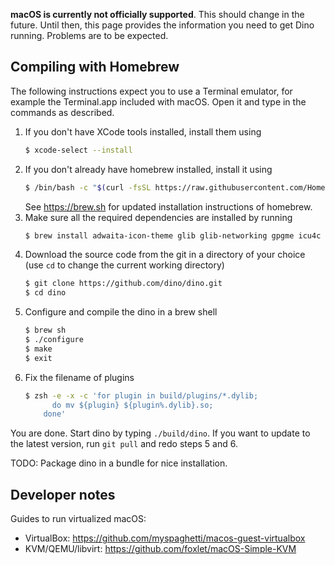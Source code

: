 **macOS is currently not officially supported**. This should change in the future. Until then, this page provides the information you need to get Dino running. Problems are to be expected.

## Compiling with Homebrew
The following instructions expect you to use a Terminal emulator, for example the Terminal.app included with macOS. Open it and type in the commands as described.

1. If you don't have XCode tools installed, install them using
   ```sh
   $ xcode-select --install
   ```
2. If you don't already have homebrew installed, install it using
   ```sh
   $ /bin/bash -c "$(curl -fsSL https://raw.githubusercontent.com/Homebrew/install/master/install.sh)"
   ```
   See https://brew.sh for updated installation instructions of homebrew.
3. Make sure all the required dependencies are installed by running
   ```sh
   $ brew install adwaita-icon-theme glib glib-networking gpgme icu4c libgpg-error libgcrypt gtk+3 libsignal-protocol-c libgee libsoup sqlite cmake gettext ninja vala qrencode libxml2 gspell gst-plugins-base srtp libnice
   ```
4. Download the source code from the git in a directory of your choice (use `cd` to change the current working directory)
   ```sh
   $ git clone https://github.com/dino/dino.git
   $ cd dino
   ```
5. Configure and compile the dino in a brew shell
   ```sh
   $ brew sh
   $ ./configure
   $ make
   $ exit
   ```
6. Fix the filename of plugins
   ```sh
   $ zsh -e -x -c 'for plugin in build/plugins/*.dylib;
         do mv ${plugin} ${plugin%.dylib}.so;
       done'
   ```

You are done. Start dino by typing `./build/dino`. If you want to update to the latest version, run `git pull` and redo steps 5 and 6.

TODO: Package dino in a bundle for nice installation.

## Developer notes
Guides to run virtualized macOS:
- VirtualBox: https://github.com/myspaghetti/macos-guest-virtualbox
- KVM/QEMU/libvirt: https://github.com/foxlet/macOS-Simple-KVM